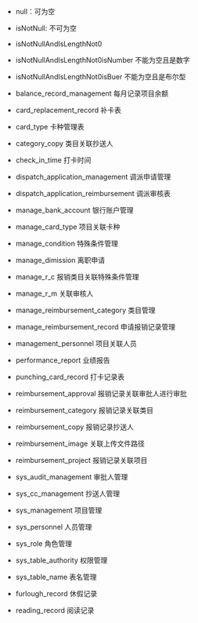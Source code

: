  * null：可为空
 * isNotNull: 不可为空
 * isNotNullAndIsLengthNot0
 * isNotNullAndIsLengthNot0isNumber 不能为空且是数字
 * isNotNullAndIsLengthNot0isBuer 不能为空且是布尔型

 * balance_record_management 每月记录项目余额
 * card_replacement_record 补卡表
 * card_type 卡种管理表
 * category_copy 类目关联抄送人
 * check_in_time 打卡时间
 * dispatch_application_management 调派申请管理
 * dispatch_application_reimbursement 调派审核表
 * manage_bank_account 银行账户管理
 * manage_card_type 项目关联卡种
 * manage_condition 特殊条件管理
 * manage_dimission 离职申请
 * manage_r_c 报销类目关联特殊条件管理
 * manage_r_m 关联审核人
 * manage_reimbursement_category 类目管理
 * manage_reimbursement_record 申请报销记录管理
 * management_personnel 项目关联人员
 * performance_report 业绩报告
 * punching_card_record 打卡记录表
 * reimbursement_approval 报销记录关联审批人进行审批
 * reimbursement_category 报销记录关联类目
 * reimbursement_copy 报销记录抄送人
 * reimbursement_image 关联上传文件路径
 * reimbursement_project 报销记录关联项目
 * sys_audit_management 审批人管理
 * sys_cc_management 抄送人管理
 * sys_management 项目管理
 * sys_personnel 人员管理
 * sys_role 角色管理
 * sys_table_authority 权限管理
 * sys_table_name 表名管理
 * furlough_record 休假记录
 * reading_record 阅读记录